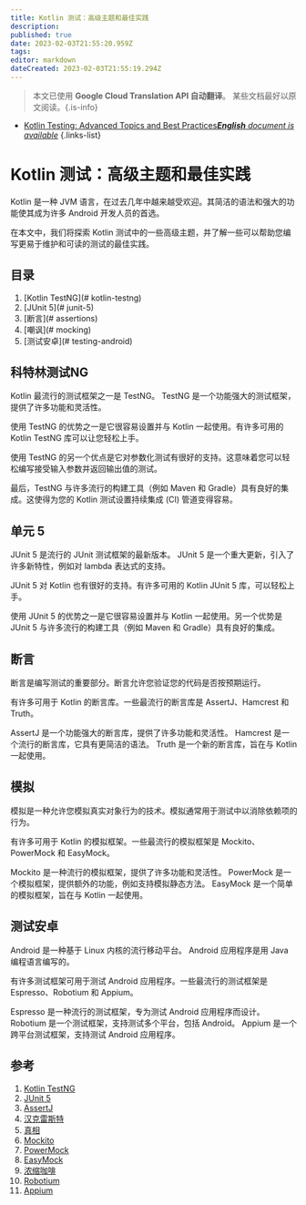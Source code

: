 ```yaml
---
title: Kotlin 测试：高级主题和最佳实践
description: 
published: true
date: 2023-02-03T21:55:20.959Z
tags: 
editor: markdown
dateCreated: 2023-02-03T21:55:19.294Z
---
```


> 本文已使用 **Google Cloud Translation API 自动翻译**。
某些文档最好以原文阅读。{.is-info}



- [Kotlin Testing: Advanced Topics and Best Practices***English** document is available*](/en/Knowledge-base/Kotlin/kotlin-testing-advanced-topics-and-best-practices)
{.links-list}


# Kotlin 测试：高级主题和最佳实践

Kotlin 是一种 JVM 语言，在过去几年中越来越受欢迎。其简洁的语法和强大的功能使其成为许多 Android 开发人员的首选。

在本文中，我们将探索 Kotlin 测试中的一些高级主题，并了解一些可以帮助您编写更易于维护和可读的测试的最佳实践。

## 目录

1. [Kotlin TestNG](# kotlin-testng)
2. [JUnit 5](# junit-5)
3. [断言](# assertions)
4. [嘲讽](# mocking)
5. [测试安卓](# testing-android)

## 科特林测试NG

Kotlin 最流行的测试框架之一是 TestNG。 TestNG 是一个功能强大的测试框架，提供了许多功能和灵活性。

使用 TestNG 的优势之一是它很容易设置并与 Kotlin 一起使用。有许多可用的 Kotlin TestNG 库可以让您轻松上手。

使用 TestNG 的另一个优点是它对参数化测试有很好的支持。这意味着您可以轻松编写接受输入参数并返回输出值的测试。

最后，TestNG 与许多流行的构建工具（例如 Maven 和 Gradle）具有良好的集成。这使得为您的 Kotlin 测试设置持续集成 (CI) 管道变得容易。

## 单元 5

JUnit 5 是流行的 JUnit 测试框架的最新版本。 JUnit 5 是一个重大更新，引入了许多新特性，例如对 lambda 表达式的支持。

JUnit 5 对 Kotlin 也有很好的支持。有许多可用的 Kotlin JUnit 5 库，可以轻松上手。

使用 JUnit 5 的优势之一是它很容易设置并与 Kotlin 一起使用。另一个优势是 JUnit 5 与许多流行的构建工具（例如 Maven 和 Gradle）具有良好的集成。

## 断言

断言是编写测试的重要部分。断言允许您验证您的代码是否按预期运行。

有许多可用于 Kotlin 的断言库。一些最流行的断言库是 AssertJ、Hamcrest 和 Truth。

AssertJ 是一个功能强大的断言库，提供了许多功能和灵活性。 Hamcrest 是一个流行的断言库，它具有更简洁的语法。 Truth 是一个新的断言库，旨在与 Kotlin 一起使用。

## 模拟

模拟是一种允许您模拟真实对象行为的技术。模拟通常用于测试中以消除依赖项的行为。

有许多可用于 Kotlin 的模拟框架。一些最流行的模拟框架是 Mockito、PowerMock 和 EasyMock。

Mockito 是一种流行的模拟框架，提供了许多功能和灵活性。 PowerMock 是一个模拟框架，提供额外的功能，例如支持模拟静态方法。 EasyMock 是一个简单的模拟框架，旨在与 Kotlin 一起使用。

## 测试安卓

Android 是一种基于 Linux 内核的流行移动平台。 Android 应用程序是用 Java 编程语言编写的。

有许多测试框架可用于测试 Android 应用程序。一些最流行的测试框架是 Espresso、Robotium 和 Appium。

Espresso 是一种流行的测试框架，专为测试 Android 应用程序而设计。 Robotium 是一个测试框架，支持测试多个平台，包括 Android。 Appium 是一个跨平台测试框架，支持测试 Android 应用程序。

## 参考

1. [Kotlin TestNG](https://kotlinlang.org/docs/tutorials/testing-with-testng.html)
2. [JUnit 5](https://junit.org/junit5/)
3. [AssertJ](http://joel-costigliola.github.io/assertj/)
4. [汉克雷斯特](http://hamcrest.org/)
5. [真相](https://github.com/google/truth)
6. [Mockito](http://site.mockito.org/)
7. [PowerMock](http://powermock.github.io/)
8. [EasyMock](http://easymock.org/)
9. [浓缩咖啡](https://developer.android.com/training/testing/espresso/)
10. [Robotium](https://github.com/RobotiumTech/robotium)
11. [Appium](http://appium.io/)